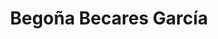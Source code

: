 ---
title: "Begoña Becares García"
url: /manganeses-de-la-polvorosa/begona-becares-garcia/
shop: Bäckerei
---